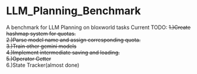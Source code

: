 # LLM_Planning_Benchmark
A benchmark for LLM Planning on bloxworld tasks
Current TODO:
~~1.)Create hashmap system for quotas.~~   
~~2.)Parse model name and assign corresponding quota.~~  
~~3.)Train other gemini models~~  
~~4.)Implement intermediate saving and loading.~~  
~~5.)Operator Getter~~  
6.)State Tracker(almost done)
